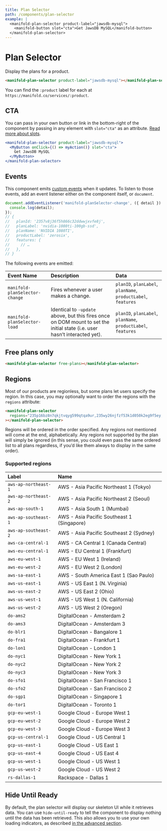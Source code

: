 ```yaml
---
title: Plan Selector
path: /components/plan-selector
example: |
  <manifold-plan-selector product-label="jawsdb-mysql">
    <manifold-button slot="cta">Get JawsDB MySQL</manifold-button>
  </manifold-plan-selector>
---
```


# Plan Selector

Display the plans for a product.

```html
<manifold-plan-selector product-label="jawsdb-mysql"></manifold-plan-selector>
```

You can find the `:product` label for each at `https://manifold.co/services/:product`.

## CTA

You can pass in your own button or link in the bottom-right of the component by passing in any
element with `slot="cta"` as an attribute. [Read more about slots][slot].

```jsx
<manifold-plan-selector product-label="jawsdb-mysql">
  <MyButton onClick={() => myAction()} slot="cta">
    Get JawsDB MySQL
  </MyButton>
</manifold-plan-selector>
```

## Events

This component emits [custom events][custom-events] when it updates. To listen to those events, add
an event listener either on the component itself, or `document`.

```js
document.addEventListener('manifold-planSelector-change', ({ detail }) => {
  console.log(detail);
});
// {
//   planId: '2357v8j36f5h866c32ddwwjxvfe8j',
//   planLabel: 'nvidia-1080ti-100gb-ssd',
//   planName: 'NVIDIA 1080TI',
//   productLabel: 'zerosix',
//   features: {
//     // …
//   },
// }
```

The following events are emitted:

| Event Name                     | Description                                                                                                                | Data                                                          |
| :----------------------------- | :------------------------------------------------------------------------------------------------------------------------- | :------------------------------------------------------------ |
| `manifold-planSelector-change` | Fires whenever a user makes a change.                                                                                      | `planID`, `planLabel`, `planName`, `productLabel`, `features` |
| `manifold-planSelector-load`   | Identical to `-update` above, but this fires once on DOM mount to set the initial state (i.e. user hasn’t interacted yet). | `planID`, `planLabel`, `planName`, `productLabel`, `features` |

## Free plans only

```html
<manifold-plan-selector free-plans></manifold-plan-selector>
```

## Regions

Most of our products are regionless, but some plans let users specify the region. In this case, you
may optionally want to order the regions with the `regions` attribute:

```html
<manifold-plan-selector
  regions="235p16bz8n7qkjtvqyg599qtqa9ur,235wy26njfzf53k1d050k2eg9f5ey,235u7nm47cknwjyjdyqwxg070zfmm"
></manifold-plan-selector>
```

Regions will be ordered in the order specified. Any regions not mentioned will come at the end,
alphabetically. Any regions not supported by the plan will simply be ignored (in this sense, you
could even pass the same ordered list to all plans regardless, if you’d like them always to display
in the same order).

### Supported regions

| Label                | Name                                       |
| :------------------- | :----------------------------------------- |
| `aws-ap-northeast-1` | AWS - Asia Pacific Northeast 1 (Tokyo)     |
| `aws-ap-northeast-2` | AWS - Asia Pacific Northeast 2 (Seoul)     |
| `aws-ap-south-1`     | AWS - Asia South 1 (Mumbai)                |
| `aws-ap-southeast-1` | AWS - Asia Pacific Southeast 1 (Singapore) |
| `aws-ap-southeast-2` | AWS - Asia Pacific Southeast 2 (Sydney)    |
| `aws-ca-central-1`   | AWS - CA Central 1 (Canada Central)        |
| `aws-eu-central-1`   | AWS - EU Central 1 (Frankfurt)             |
| `aws-eu-west-1`      | AWS - EU West 1 (Ireland)                  |
| `aws-eu-west-2`      | AWS - EU West 2 (London)                   |
| `aws-sa-east-1`      | AWS - South America East 1 (Sao Paulo)     |
| `aws-us-east-1`      | AWS - US East 1 (N. Virginia)              |
| `aws-us-east-2`      | AWS - US East 2 (Ohio)                     |
| `aws-us-west-1`      | AWS - US West 1 (N. California)            |
| `aws-us-west-2`      | AWS - US West 2 (Oregon)                   |
| `do-ams2`            | DigitalOcean - Amsterdam 2                 |
| `do-ams3`            | DigitalOcean - Amsterdam 3                 |
| `do-blr1`            | DigitalOcean - Bangalore 1                 |
| `do-fra1`            | DigitalOcean - Frankfurt 1                 |
| `do-lon1`            | DigitalOcean - London 1                    |
| `do-nyc1`            | DigitalOcean - New York 1                  |
| `do-nyc2`            | DigitalOcean - New York 2                  |
| `do-nyc3`            | DigitalOcean - New York 3                  |
| `do-sfo1`            | DigitalOcean - San Francisco 1             |
| `do-sfo2`            | DigitalOcean - San Francisco 2             |
| `do-sgp1`            | DigitalOcean - Singapore 1                 |
| `do-tor1`            | DigitalOcean - Toronto 1                   |
| `gcp-eu-west-1`      | Google Cloud - Europe West 1               |
| `gcp-eu-west-2`      | Google Cloud - Europe West 2               |
| `gcp-eu-west-3`      | Google Cloud - Europe West 3               |
| `gcp-us-central-1`   | Google Cloud - US Central 1                |
| `gcp-us-east-1`      | Google Cloud - US East 1                   |
| `gcp-us-east-4`      | Google Cloud - US East 4                   |
| `gcp-us-west-1`      | Google Cloud - US West 1                   |
| `gcp-us-west-2`      | Google Cloud - US West 2                   |
| `rs-dallas-1`        | Rackspace - Dallas 1                       |

## Hide Until Ready

By default, the plan selector will display our skeleton UI while it retrieves data. You can use
`hide-until-ready` to tell the component to display nothing until the data has been retrieved. This
also allows you to use your own loading indicators, as described [in the advanced
section][custom-loaders].

[custom-loaders]: /advanced/authentication
[custom-events]: https://developer.mozilla.org/en-US/docs/Web/API/CustomEvent/CustomEvent
[slot]: https://stenciljs.com/docs/templating-jsx/
